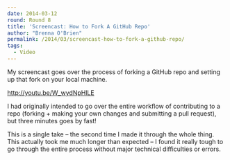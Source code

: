 ```yaml
---
date: 2014-03-12
round: Round 8
title: 'Screencast: How to Fork A GitHub Repo'
author: "Brenna O'Brien"
permalink: /2014/03/screencast-how-to-fork-a-github-repo/
tags:
  - Video
---
```

My screencast goes over the process of forking a GitHub repo and setting up that fork on your local machine.

<a href="http://youtu.be/W_wydNpHlLE" target="_blank">http://youtu.be/W_wydNpHlLE</a>

I had originally intended to go over the entire workflow of contributing to a repo (forking + making your own changes and submitting a pull request), but three minutes goes by fast!

This is a single take &#8211; the second time I made it through the whole thing. This actually took me much longer than expected &#8211; I found it really tough to go through the entire process without major technical difficulties or errors.
